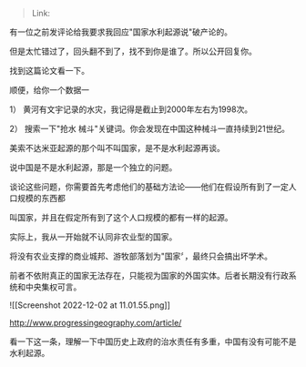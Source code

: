 > Link: 

有一位之前发评论给我要求我回应"国家水利起源说"破产论的。

但是太忙错过了，回头翻不到了，找不到你是谁了。所以公开回复你。

找到这篇论文看一下。

顺便，给你一个数据一

1） 黄河有文宇记录的水灾，我记得是截止到2000年左右为1998次。

2） 搜索一下"抢水 械斗"关键词。你会发现在中国这种械斗一直持续到21世纪。

美索不达米亚起源的那个叫不叫国家，是不是水利起源再谈。

说中国是不是水利起源，那是一个独立的问题。

谈论这些问题，你需要首先考虑他们的基础方法论——他们在假设所有到了一定人口规模的东西都

叫国家，并且在假定所有到了这个人口规模的都有一样的起源。

实际上，我从一开始就不认同非农业型的国家。

将没有农业支撑的商业城邦、游牧部落划为"国家〞，最终只会搞出坏学术。

前者不依附真正的国家无法存在，只能视为国家的外国实体。后者长期没有行政系统和中央集权可言。

![[Screenshot 2022-12-02 at 11.01.55.png]]

http://www.progressingeography.com/article/

看一下这一条，理解一下中国历史上政府的治水责任有多重，中国有没有可能不是水利起源。
